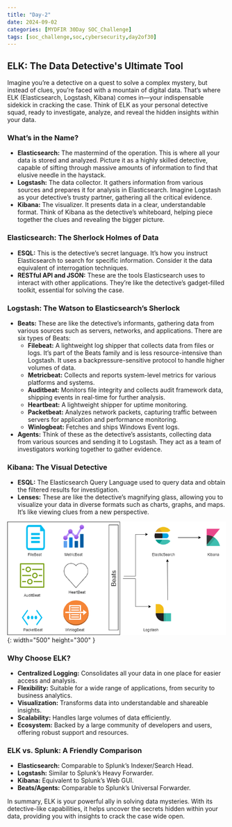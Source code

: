 ```yaml
---
title: "Day-2"
date: 2024-09-02 
categories: [MYDFIR 30Day SOC_Challenge]
tags: [soc_challenge,soc,cybersecurity,day2of30]
---
```


## ELK: The Data Detective's Ultimate Tool

Imagine you’re a detective on a quest to solve a complex mystery, but instead of clues, you’re faced with a mountain of digital data. That’s where ELK (Elasticsearch, Logstash, Kibana) comes in—your indispensable sidekick in cracking the case. Think of ELK as your personal detective squad, ready to investigate, analyze, and reveal the hidden insights within your data.

### What’s in the Name?

- **Elasticsearch:** The mastermind of the operation. This is where all your data is stored and analyzed. Picture it as a highly skilled detective, capable of sifting through massive amounts of information to find that elusive needle in the haystack.
- **Logstash:** The data collector. It gathers information from various sources and prepares it for analysis in Elasticsearch. Imagine Logstash as your detective’s trusty partner, gathering all the critical evidence.
- **Kibana:** The visualizer. It presents data in a clear, understandable format. Think of Kibana as the detective’s whiteboard, helping piece together the clues and revealing the bigger picture.

### Elasticsearch: The Sherlock Holmes of Data

- **ESQL:** This is the detective’s secret language. It’s how you instruct Elasticsearch to search for specific information. Consider it the data equivalent of interrogation techniques.
- **RESTful API and JSON:** These are the tools Elasticsearch uses to interact with other applications. They’re like the detective’s gadget-filled toolkit, essential for solving the case.

### Logstash: The Watson to Elasticsearch’s Sherlock

- **Beats:** These are like the detective’s informants, gathering data from various sources such as servers, networks, and applications. There are six types of Beats:
    - **Filebeat:** A lightweight log shipper that collects data from files or logs. It’s part of the Beats family and is less resource-intensive than Logstash. It uses a backpressure-sensitive protocol to handle higher volumes of data.
    - **Metricbeat:** Collects and reports system-level metrics for various platforms and systems.
    - **Auditbeat:** Monitors file integrity and collects audit framework data, shipping events in real-time for further analysis.
    - **Heartbeat:** A lightweight shipper for uptime monitoring.
    - **Packetbeat:** Analyzes network packets, capturing traffic between servers for application and performance monitoring.
    - **Winlogbeat:** Fetches and ships Windows Event logs.
- **Agents:** Think of these as the detective’s assistants, collecting data from various sources and sending it to Logstash. They act as a team of investigators working together to gather evidence.

### Kibana: The Visual Detective

- **ESQL:** The Elasticsearch Query Language used to query data and obtain the filtered results for investigation.
- **Lenses:** These are like the detective’s magnifying glass, allowing you to visualize your data in diverse formats such as charts, graphs, and maps. It’s like viewing clues from a new perspective.

![Desktop view](/assets/ELK.drawio.png){: width="500" height="300" }

### Why Choose ELK?

- **Centralized Logging:** Consolidates all your data in one place for easier access and analysis.
- **Flexibility:** Suitable for a wide range of applications, from security to business analytics.
- **Visualization:** Transforms data into understandable and shareable insights.
- **Scalability:** Handles large volumes of data efficiently.
- **Ecosystem:** Backed by a large community of developers and users, offering robust support and resources.

### ELK vs. Splunk: A Friendly Comparison

- **Elasticsearch:** Comparable to Splunk’s Indexer/Search Head.
- **Logstash:** Similar to Splunk’s Heavy Forwarder.
- **Kibana:** Equivalent to Splunk’s Web GUI.
- **Beats/Agents:** Comparable to Splunk’s Universal Forwarder.

In summary, ELK is your powerful ally in solving data mysteries. With its detective-like capabilities, it helps uncover the secrets hidden within your data, providing you with insights to crack the case wide open.
